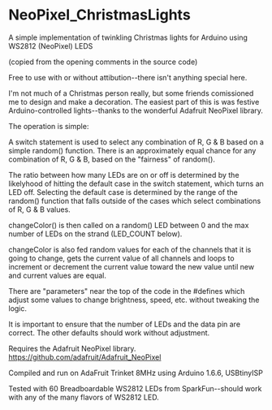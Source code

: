 # NeoPixel_ChristmasLights
A simple implementation of twinkling Christmas lights for Arduino using WS2812 (NeoPixel) LEDS

(copied from the opening comments in the source code)

Free to use with or without attibution--there isn't anything special here.

I'm not much of a Christmas person really, but some friends comissioned
me to design and make a decoration. The easiest part of this is was festive
Arduino-controlled lights--thanks to the wonderful Adafruit NeoPixel library.

The operation is simple:

A switch statement is used to select any combination of R, G & B based on a
simple random() function. There is an approximately equal chance for any
combination of R, G & B, based on the "fairness" of random().

The ratio between how many LEDs are on or off is determined by the likelyhood
of hitting the default case in the switch statement, which turns an LED off.
Selecting the default case is determined by the range of the random() function
that falls outside of the cases which select combinations of R, G & B values.

changeColor() is then called on a random() LED between 0 and the max number of
LEDs on the strand (LED_COUNT below).

changeColor is also fed random values for each of the channels that it is
going to change, gets the current value of all channels and loops to
increment or decrement the current value toward the new value until new and
current values are equal.

There are "parameters" near the top of the code in the #defines which adjust
some values to change brightness, speed, etc. without tweaking the logic.

It is important to ensure that the number of LEDs and the data pin are
correct. The other defaults should work without adjustment.

Requires the Adafruit NeoPixel library.
https://github.com/adafruit/Adafruit_NeoPixel

Compiled and run on AdaFruit Trinket 8MHz using Arduino 1.6.6, USBtinyISP

Tested with 60 Breadboardable WS2812 LEDs from SparkFun--should work with
any of the many flavors of WS2812 LED.

